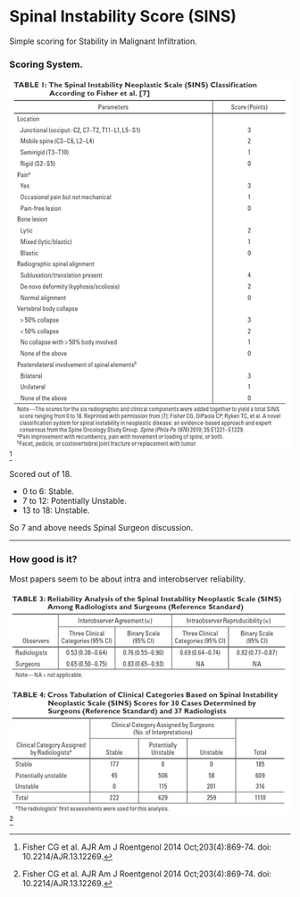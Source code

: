 # Spinal Instability Score (SINS)

Simple scoring for Stability in Malignant Infiltration.

### Scoring System.

[^Fisher2014]: Fisher CG et al. AJR Am J Roentgenol 2014 Oct;203(4):869-74. doi: 10.2214/AJR.13.12269.  

![SINS Classification](images/msk_spine_SINS) [^Fisher2014]

Scored out of 18.
 - 0 to 6: Stable. 
 - 7 to 12: Potentially Unstable.
 - 13 to 18: Unstable.  

So 7 and above needs Spinal Surgeon discussion. 

---- 

### How good is it? 

Most papers seem to be about intra and interobserver reliability.  

![SINS Classification](images/msk_spine_SINS2) [^Fisher2014]
